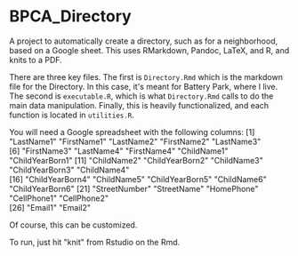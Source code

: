 # BPCA_Directory
A project to automatically create a directory, such as for a neighborhood, based on a Google sheet. This uses RMarkdown, Pandoc, LaTeX, and R, and knits to a PDF.

There are three key files. The first is `Directory.Rmd` which is the markdown file for the Directory. In this case, it's meant for Battery Park, where I live. The second is `executable.R`, which is what `Directory.Rmd` calls to do the main data manipulation. Finally, this is heavily functionalized, and each function is located in `utilities.R`. 

You will need a Google spreadsheet with the following columns: 
[1] "LastName1"      "FirstName1"     "LastName2"      "FirstName2"     "LastName3"     
[6] "FirstName3"     "LastName4"      "FirstName4"     "ChildName1"     "ChildYearBorn1"
[11] "ChildName2"     "ChildYearBorn2" "ChildName3"     "ChildYearBorn3" "ChildName4"    
[16] "ChildYearBorn4" "ChildName5"     "ChildYearBorn5" "ChildName6"     "ChildYearBorn6"
[21] "StreetNumber"   "StreetName"     "HomePhone"      "CellPhone1"     "CellPhone2"    
[26] "Email1"         "Email2" 

Of course, this can be customized.

To run, just hit "knit" from Rstudio on the Rmd.

